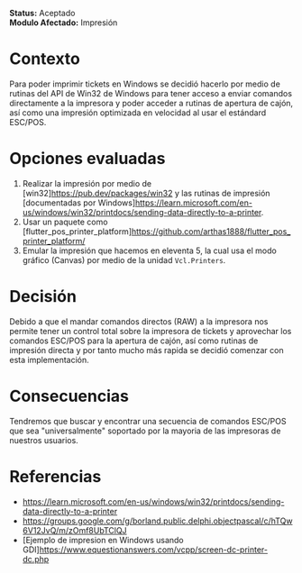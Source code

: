 **Status:** Aceptado
<br>
**Modulo Afectado:** Impresión

# Contexto
Para poder imprimir tickets en Windows se decidió hacerlo por medio de rutinas del API de Win32 de Windows para tener acceso a enviar comandos directamente a la impresora y poder acceder a rutinas de apertura de cajón, así como una impresión optimizada en velocidad al usar el estándard ESC/POS.

# Opciones evaluadas

1. Realizar la impresión por medio de [win32]<https://pub.dev/packages/win32> y las rutinas de impresión [documentadas por Windows]<https://learn.microsoft.com/en-us/windows/win32/printdocs/sending-data-directly-to-a-printer>.
2. Usar un paquete como [flutter_pos_printer_platform]<https://github.com/arthas1888/flutter_pos_printer_platform/>
3. Emular la impresión que hacemos en eleventa 5, la cual usa el modo gráfico (Canvas) por medio de la unidad `Vcl.Printers`.

# Decisión
Debido a que el mandar comandos directos (RAW) a la impresora nos permite tener un control total sobre la impresora de tickets y aprovechar los comandos ESC/POS para la apertura de cajón, así como rutinas de impresión directa y por tanto mucho más rapida se decidió comenzar con esta implementación.

# Consecuencias
Tendremos que buscar y encontrar una secuencia de comandos ESC/POS que sea "universalmente" soportado por la mayoria de las impresoras de nuestros usuarios.

# Referencias

* https://learn.microsoft.com/en-us/windows/win32/printdocs/sending-data-directly-to-a-printer
* https://groups.google.com/g/borland.public.delphi.objectpascal/c/hTQw6V12JvQ/m/zOmf8UbTClQJ
* [Ejemplo de impresion en Windows usando GDI]<https://www.equestionanswers.com/vcpp/screen-dc-printer-dc.php>
